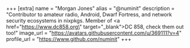 +++
[extra]
name = "Morgan Jones"
alias = "@numinit"
description = "Contributor to amateur radio, Android, Dwarf Fortress, and network security ecosystems in nixpkgs. Member of <a href=\"https://www.dc858.org\" target=\"_blank\">DC 858</a>, check them out too!"
image_url = "https://avatars.githubusercontent.com/u/369111?v=4"
profile_url = "https://www.github.com/numinit"
+++
